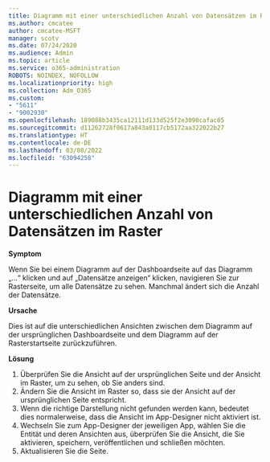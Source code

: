```yaml
---
title: Diagramm mit einer unterschiedlichen Anzahl von Datensätzen im Raster
ms.author: cmcatee
author: cmcatee-MSFT
manager: scotv
ms.date: 07/24/2020
ms.audience: Admin
ms.topic: article
ms.service: o365-administration
ROBOTS: NOINDEX, NOFOLLOW
ms.localizationpriority: high
ms.collection: Adm_O365
ms.custom:
- "5611"
- "9002930"
ms.openlocfilehash: 189088b3435ca12111d133d525f2e3090cafac05
ms.sourcegitcommit: d11262728f0617a843a0117cb5172aa322022b27
ms.translationtype: HT
ms.contentlocale: de-DE
ms.lasthandoff: 03/08/2022
ms.locfileid: "63094258"
---
```

# <a name="chart-shows-different-number-of-records-in-grid"></a>Diagramm mit einer unterschiedlichen Anzahl von Datensätzen im Raster

**Symptom**

Wenn Sie bei einem Diagramm auf der Dashboardseite auf das Diagramm „...“ klicken und auf „Datensätze anzeigen“ klicken, navigieren Sie zur Rasterseite, um alle Datensätze zu sehen. Manchmal ändert sich die Anzahl der Datensätze.

**Ursache**

Dies ist auf die unterschiedlichen Ansichten zwischen dem Diagramm auf der ursprünglichen Dashboardseite und dem Diagramm auf der Rasterstartseite zurückzuführen.  

**Lösung**

1. Überprüfen Sie die Ansicht auf der ursprünglichen Seite und der Ansicht im Raster, um zu sehen, ob Sie anders sind.
2. Ändern Sie die Ansicht im Raster so, dass sie der Ansicht auf der ursprünglichen Seite entspricht.
3. Wenn die richtige Darstellung nicht gefunden werden kann, bedeutet dies normalerweise, dass die Ansicht im App-Designer nicht aktiviert ist.
4. Wechseln Sie zum App-Designer der jeweiligen App, wählen Sie die Entität und deren Ansichten aus, überprüfen Sie die Ansicht, die Sie aktivieren, speichern, veröffentlichen und schließen möchten.
5. Aktualisieren Sie die Seite.